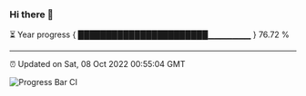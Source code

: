### Hi there 👋

⏳ Year progress { ███████████████████████▁▁▁▁▁▁▁ } 76.72 %

---

⏰ Updated on Sat, 08 Oct 2022 00:55:04 GMT

![Progress Bar CI](https://github.com/Shyam-Makwana/GitHub-Actions-Demo/workflows/Progress%20Bar%20CI/badge.svg)
